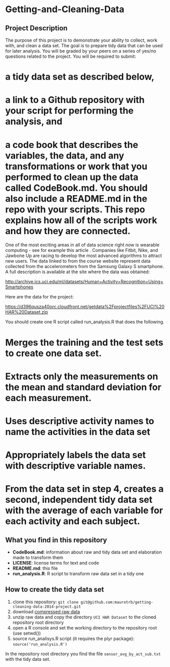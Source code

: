 # Getting-and-Cleaning-Data

## Project Description
The purpose of this project is to demonstrate your ability to collect, work with, and clean a data set. The goal is to prepare tidy data that can be used for later analysis. You will be graded by your peers on a series of yes/no questions related to the project. 
You will be required to submit: 
# a tidy data set as described below, 
# a link to a Github repository with your script for performing the analysis, and 
# a code book that describes the variables, the data, and any transformations or work that you performed to clean up the data called CodeBook.md. You should also include a README.md in the repo with your scripts. This repo explains how all of the scripts work and how they are connected.

One of the most exciting areas in all of data science right now is wearable computing - see for example this article . Companies like Fitbit, Nike, and Jawbone Up are racing to develop the most advanced algorithms to attract new users. The data linked to from the course website represent data collected from the accelerometers from the Samsung Galaxy S smartphone. A full description is available at the site where the data was obtained: 

http://archive.ics.uci.edu/ml/datasets/Human+Activity+Recognition+Using+Smartphones 

Here are the data for the project: 

https://d396qusza40orc.cloudfront.net/getdata%2Fprojectfiles%2FUCI%20HAR%20Dataset.zip 


You should create one R script called run_analysis.R that does the following. 
# Merges the training and the test sets to create one data set.
# Extracts only the measurements on the mean and standard deviation for each measurement. 
# Uses descriptive activity names to name the activities in the data set
# Appropriately labels the data set with descriptive variable names. 
# From the data set in step 4, creates a second, independent tidy data set with the average of each variable for each activity and each subject.

## What you find in this repository

* __CodeBook.md__: information about raw and tidy data set and elaboration made to
  transform them
* __LICENSE__: license terms for text and code
* __README.md__: this file
* __run_analysis.R__: R script to transform raw data set in a tidy one

## How to create the tidy data set

1. clone this repository: `git clone git@github.com:maurotrb/getting-cleaning-data-2014-project.git`
2. download [compressed raw data](https://d396qusza40orc.cloudfront.net/getdata%2Fprojectfiles%2FUCI%20HAR%20Dataset.zip)
3. unzip raw data and copy the directory `UCI HAR Dataset` to the cloned repository root directory
4. open a R console and set the working directory to the repository root (use setwd())
5. source run_analisys.R script (it requires the plyr package): `source('run_analysis.R')`

In the repository root directory you find the file `sensor_avg_by_act_sub.txt` with the tidy data set.
